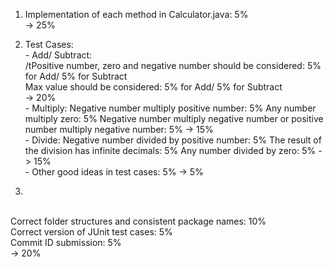 1. Implementation of each method in Calculator.java: 5%
   <br>  -> 25%
2. Test Cases:
<br>\- Add/ Subtract: 
	<br>/tPositive number, zero and negative number should be considered: 5% for Add/ 5% for Subtract
	<br>    Max value should be considered: 5% for Add/ 5% for Subtract
    <br>    -> 20%
<br>\- Multiply: 
	Negative number multiply positive number: 5%
	Any number multiply zero: 5%
	Negative number multiply negative number or positive number multiply negative number: 5%
	-> 15%
<br>\- Divide: 
	Negative number divided by positive number: 5%
	The result of the division has infinite decimals: 5%
	Any number divided by zero: 5%
	-> 15%
<br>\- Other good ideas in test cases: 5%
	-> 5%

3. 
<br>Correct folder structures and consistent package names: 10%
<br>Correct version of JUnit test cases: 5%
<br>Commit ID submission: 5%
<br>-> 20%
